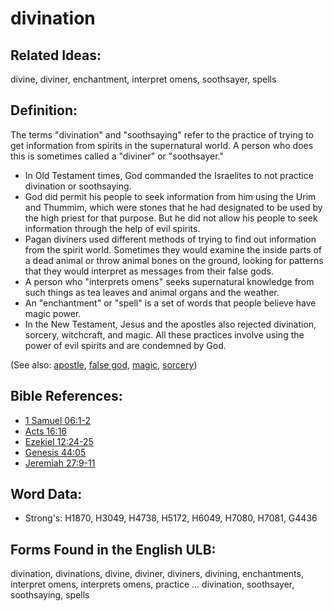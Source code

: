 # divination

## Related Ideas:

divine, diviner, enchantment, interpret omens, soothsayer, spells


## Definition:

The terms "divination" and "soothsaying" refer to the practice of trying to get information from spirits in the supernatural world. A person who does this is sometimes called a "diviner" or "soothsayer."

* In Old Testament times, God commanded the Israelites to not practice divination or soothsaying.
* God did permit his people to seek information from him using the Urim and Thummim, which were stones that he had designated to be used by the high priest for that purpose. But he did not allow his people to seek information through the help of evil spirits.
* Pagan diviners used different methods of trying to find out information from the spirit world. Sometimes they would examine the inside parts of a dead animal or throw animal bones on the ground, looking for patterns that they would interpret as messages from their false gods.
* A person who "interprets omens" seeks supernatural knowledge from such things as tea leaves and animal organs and the weather.
* An "enchantment" or "spell" is a set of words that people believe have magic power.
* In the New Testament, Jesus and the apostles also rejected divination, sorcery, witchcraft, and magic. All these practices involve using the power of evil spirits and are condemned by God.

(See also: [apostle](../kt/apostle.md), [false god](../kt/falsegod.md), [magic](../other/magic.md), [sorcery](../other/sorcery.md))

## Bible References:

* [1 Samuel 06:1-2](rc://en/tn/help/1sa/06/01)
* [Acts 16:16](rc://en/tn/help/act/16/16)
* [Ezekiel 12:24-25](rc://en/tn/help/ezk/12/24)
* [Genesis 44:05](rc://en/tn/help/gen/44/05)
* [Jeremiah 27:9-11](rc://en/tn/help/jer/27/09)

## Word Data:

* Strong's: H1870, H3049, H4738, H5172, H6049, H7080, H7081, G4436

## Forms Found in the English ULB:

divination, divinations, divine, diviner, diviners, divining, enchantments, interpret omens, interprets omens, practice ... divination, soothsayer, soothsaying, spells


